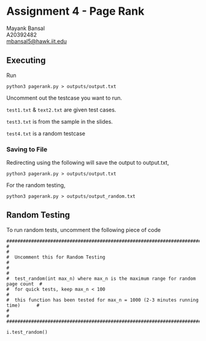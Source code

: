 # Assignment 4 - Page Rank
Mayank Bansal<br>
A20392482<br>
mbansal5@hawk.iit.edu

## Executing
Run
```
python3 pagerank.py > outputs/output.txt
```

Uncomment out the testcase you want to run.

```test1.txt``` & ```text2.txt``` are given test cases.

```test3.txt``` is from the sample in the slides.

```test4.txt``` is a random testcase

### Saving to File
Redirecting using the following will save the output to output.txt,
```
python3 pagerank.py > outputs/output.txt
```

For the random testing,
```
python3 pagerank.py > outputs/output_random.txt
```

## Random Testing
To run random tests, uncomment the following piece of code

```
###################################################################################
#                                                                                 #
#  Uncomment this for Random Testing                                              #
#                                                                                 #
#  test_random(int max_n) where max_n is the maximum range for random page count  #
#  for quick tests, keep max_n < 100                                              #
#  this function has been tested for max_n = 1000 (2-3 minutes running time)      #
#                                                                                 #
###################################################################################

i.test_random()

```